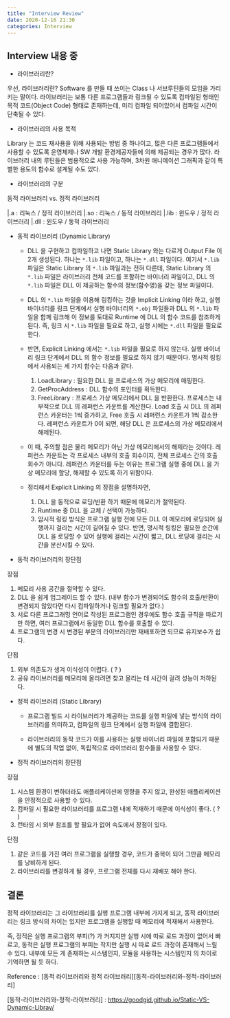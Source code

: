 ```yaml
---
title: "Interview Review"
date: 2020-12-16 21:30
categories: Interview
---
```


## Interview 내용 중

- 라이브러리란?

우선, 라이브러리란? Software 를 만들 때 쓰이는 Class 나 서브루틴들의 모임을 가리키는 말이다.
라이브러리는 보통 다른 프로그램들과 링크될 수 있도록 컴파일된 형태인 목적 코드(Object Code) 형태로 존재하는데, 미리 컴파일 되어있어서 컴파일 시간이 단축될 수 있다.

- 라이브러리의 사용 목적

Library 는 코드 재사용을 위해 사용되는 방법 중 하나이고, 많은 다른 프로그램들에서 사용할 수 있도록 운영체제나 SW 개발 환경제공자들에 의해 제공되는 경우가 많다. 라이브러리 내의 루틴들은 범용적으로 사용 가능하며, 3차원 애니메이션 그래픽과 같이 특별한 용도의 함수로 설계될 수도 있다.

- 라이브러리의 구분

동적 라이브러리 vs. 정적 라이브러리

|.a : 리눅스 / 정적 라이브러리
|.so : 리눅스 / 동적 라이브러리
|.lib : 윈도우 / 정적 라이브러리
|.dll : 윈도우 / 동적 라이브러리

- 동적 라이브러리 (Dynamic Library)

	* DLL 을 구현하고 컴파일하고 나면 Static Library 와는 다르게 Output File 이 2개 생성된다. 하나는 `*.lib` 파일이고, 하나는 `*.dll` 파일이다. 여기서 `*.lib` 파일은 Static Library 의 `*.lib` 파일과는 전혀 다른데, Static Library 의 `*.lib` 파일은 라이브러리 전체 코드를 포함하는 바이너리 파일이고, DLL 의 `*.lib` 파일은 DLL 이 제공하는 함수의 정보(함수명)을 갖는 정보 파일이다.

	* DLL 의 `*.lib` 파일을 이용해 링킹하는 것을 Implicit Linking 이라 하고, 실행 바이너리를 링크 단계에서 실행 바이너리의 `*.obj` 파일들과 DLL 의 `*.lib` 파일을 함께 링크해 이 정보를 토대로 Runtime 에 DLL 의 함수 코드를 참조하게 된다. 즉, 링크 시 `*.lib` 파일을 필요로 하고, 실행 시에는 `*.dll` 파일을 필요로 한다.

	* 반면, Explicit Linking 에서는 `*.lib` 파일을 필요로 하지 않는다. 실행 바이너리 링크 단계에서 DLL 의 함수 정보를 필요로 하지 않기 때문이다. 명시적 링킹에서 사용되는 세 가지 함수는 다음과 같다.
		1. LoadLibrary : 필요한 DLL 을 프로세스의 가상 메모리에 매핑한다.
		2. GetProcAddress : DLL 함수의 포인터를 획득한다.
		3. FreeLibrary : 프로세스 가상 메모리에서 DLL 을 반환한다.
		프로세스는 내부적으로 DLL 의 레퍼런스 카운트를 계산한다. Load 호출 시 DLL 의 레퍼런스 카운터는 1씩 증가하고, Free 호출 시 레퍼런스 카운트가 1씩 감소한다. 레퍼런스 카운트가 0이 되면, 해당 DLL 은 프로세스의 가상 메모리에서 해제된다.

	* 이 때, 주의할 점은 물리 메모리가 아닌 가상 메모리에서의 해제라는 것이다. 레퍼런스 카운트는 각 프로세스 내부의 호출 회수이지, 전체 프로세스 간의 호출 회수가 아니다. 레퍼런스 카운터를 두는 이유는 프로그램 실행 중에 DLL 을 가상 메모리에 할당, 해제할 수 있도록 하기 위함이다.

	* 정리해서 Explicit Linking 의 장점을 설명하자면,
		1. DLL 을 동적으로 로딩/반환 하기 때문에 메모리가 절약된다.
		2. Runtime 중 DLL 을 교체 / 선택이 가능하다.
		3. 암시적 링킹 방식은 프로그램 실행 전에 모든 DLL 이 메모리에 로딩되어 실행까지 걸리는 시간이 길어질 수 있다. 반면, 명시적 링킹은 필요한 순간에 DLL 을 로딩할 수 있어 실행에 걸리는 시간이 짧고, DLL 로딩에 걸리는 시간을 분산시킬 수 있다.

- 동적 라이브러리의 장단점

장점
1. 메모리 사용 공간을 절약할 수 있다.
2. DLL 을 쉽게 업그레이드 할 수 있다. (내부 함수가 변경되어도 함수의 호출/반환이 변경되지 않았다면 다시 컴파일하거나 링크할 필요가 없다.)
3. 서로 다른 프로그래밍 언어로 작성된 프로그램인 경우에도 함수 호출 규칙을 따르기만 하면, 여러 프로그램에서 동일한 DLL 함수를 호출할 수 있다.
4. 프로그램의 변경 시 변경된 부분의 라이브러리만 재배포하면 되므로 유지보수가 쉽다.

단점
1. 외부 의존도가 생겨 이식성이 어렵다. ( ? )
2. 공유 라이브러리를 메모리에 올리려면 찾고 올리는 데 시간이 걸려 성능이 저하된다.

- 정적 라이브러리 (Static Library)

	* 프로그램 빌드 시 라이브러리가 제공하는 코드를 실행 파일에 넣는 방식의 라이브러리를 의미하고, 컴파일의 링크 단계에서 실행 파일에 결합된다.

	* 라이브러리의 동작 코드가 이를 사용하는 실행 바이너리 파일에 포함되기 때문에 별도의 작업 없이, 독립적으로 라이브러리 함수들을 사용할 수 있다.

- 정적 라이브러리의 장단점

장점
1. 시스템 환경이 변하더라도 애플리케이션에 영향을 주지 않고, 완성된 애플리케이션을 안정적으로 사용할 수 있다.
2. 컴파일 시 필요한 라이브러리를 프로그램 내에 적재하기 때문에 이식성이 좋다. ( ? )
3. 런타임 시 외부 참조를 할 필요가 없어 속도에서 장점이 있다.

단점
1. 같은 코드를 가진 여러 프로그램을 실행할 경우, 코드가 중복이 되어 그만큼 메모리를 낭비하게 된다.
2. 라이브러리를 변경하게 될 경우, 프로그램 전체를 다시 재배포 해야 한다.

## 결론

정적 라이브러리는 그 라이브러리를 실행 프로그램 내부에 가지게 되고, 동적 라이브러리는 링크 방식의 차이는 있지만 프로그램을 실행할 때 메모리에 적재해서 사용한다.

즉, 정적은 실행 프로그램의 부피(?) 가 커지지만 실행 시에 따로 로드 과정이 없어서 빠르고, 동적은 실행 프로그램의 부피는 작지만 실행 시 따로 로드 과정이 존재해서 느릴 수 있다. 내부에 모든 게 존재하는 시스템인지, 모듈을 사용하는 시스템인지 의 차이로 기억하면 될 듯 하다.

Reference : [동적 라이브러리와 정적 라이브러리][동적-라이브러리와-정적-라이브러리]

[동적-라이브러리와-정적-라이브러리] : https://goodgid.github.io/Static-VS-Dynamic-Libray/

